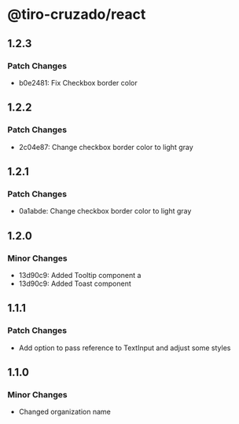 # @tiro-cruzado/react

## 1.2.3

### Patch Changes

- b0e2481: Fix Checkbox border color

## 1.2.2

### Patch Changes

- 2c04e87: Change checkbox border color to light gray

## 1.2.1

### Patch Changes

- 0a1abde: Change checkbox border color to light gray

## 1.2.0

### Minor Changes

- 13d90c9: Added Tooltip component a
- 13d90c9: Added Toast component

## 1.1.1

### Patch Changes

- Add option to pass reference to TextInput and adjust some styles

## 1.1.0

### Minor Changes

- Changed organization name
